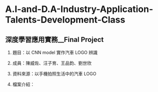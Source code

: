 # A.I-and-D.A-Industry-Application-Talents-Development-Class

## 深度學習應用實務__Final Project

1. 題目：以 CNN model 實作汽車 LOGO 辨識

2. 成員：陳威佐、汪子育、王品鈞、劉世欣

3. 資料來源：以手機拍照生活中的汽車 LOGO

4. 檔案介紹：
